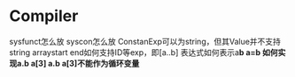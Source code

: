 # Compiler
sysfunct怎么放
syscon怎么放
ConstanExp可以为string，但其Value并不支持string
arraystart end如何支持ID等exp，即[a..b]
表达式如何表示a<b  a>b  a=b
如何实现a.b a[3]
a.b a[3]不能作为循环变量
